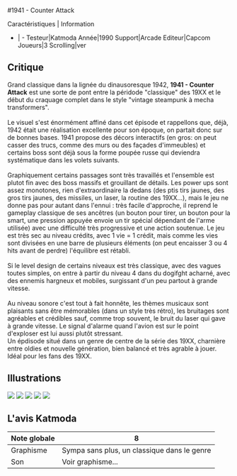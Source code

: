 #1941 - Counter Attack

Caractéristiques | Information
- | -
Testeur|Katmoda
Année|1990
Support|Arcade
Editeur|Capcom
Joueurs|3
Scrolling|ver

## Critique
Grand classique dans la lignée du dinausoresque 1942, <b>1941 - Counter Attack</b> est une sorte de pont entre la péridode "classique" des 19XX et le début du craquage complet dans le style "vintage steampunk à mecha transformers".<br/><br/>Le visuel s'est énormément affiné dans cet épisode et rappellons que, déjà, 1942 était une réalisation excellente pour son époque, on partait donc sur de bonnes bases. 1941 propose des décors interactifs (en gros: on peut casser des trucs, comme des murs ou des façades d'immeubles) et certains boss sont déjà sous la forme poupée russe qui deviendra systématique dans les volets suivants. <br/><br/>Graphiquement certains passages sont très travaillés et l'ensemble est plutot fin avec des boss massifs et grouillant de détails. Les power ups sont assez monotones, rien d'extraordinaire la dedans (des ptis tirs jaunes, des gros tirs jaunes, des missiles, un laser, la routine des 19XX...), mais le jeu ne donne pas pour autant dans l'ennui : très facile d'approche, il reprend le gameplay classique de ses ancêtres (un bouton pour tirer, un bouton pour la smart, une pression appuyée envoie un tir spécial dépendant de l'arme utilisée) avec une difficulté très progressive et une action soutenue. Le jeu est très sec au niveau crédits, avec 1 vie = 1 crédit, mais comme les vies sont divisées en une barre de plusieurs éléments (on peut encaisser 3 ou 4 hits avant de perdre) l'équilibre est rétabli.<br/><br/>Si le level design de certains niveaux est très classique, avec des vagues toutes simples, on entre à partir du niveau 4 dans du dogifght acharné, avec des ennemis hargneux et mobiles, surgissant d'un peu partout à grande vitesse.<br/><br/>Au niveau sonore c'est tout à fait honnête, les thèmes musicaux sont plaisants sans être mémorables (dans un style très rétro), les bruitages sont agréables et crédibles sauf, comme trop souvent, le bruit du laser qui gave à grande vitesse. Le signal d'alarme quand l'avion est sur le point d'exploser est lui aussi plutôt stressant.<br/>Un épdisode situé dans un genre de centre de la série des 19XX, charnière entre oldies et nouvelle génération, bien balancé et très agrable à jouer. <br/>Idéal pour les fans des 19XX.

## Illustrations
![](http://www.shmup.com/images/thumbs/img_fiche_1_1.jpg)
![](http://www.shmup.com/images/thumbs/img_fiche_2_1.jpg)
![](http://www.shmup.com/images/thumbs/)
![](http://www.shmup.com/images/thumbs/)
![](http://www.shmup.com/images/thumbs/)

## L'avis Katmoda
Note globale|8
-|-
Graphisme|Sympa sans plus, un classique dans le genre
Son|Voir graphisme...
